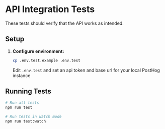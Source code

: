 # API Integration Tests

These tests should verify that the API works as intended.

## Setup

1. **Configure environment:**

    ```bash
    cp .env.test.example .env.test
    ```

    Edit `.env.test` and set an api token and base url for your local PostHog instance

## Running Tests

```bash
# Run all tests
npm run test

# Run tests in watch mode
npm run test:watch
```
